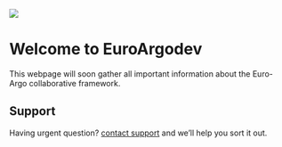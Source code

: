 ![](img/logo/logo_euroargo_square)
# Welcome to EuroArgodev

This webpage will soon gather all important information about the Euro-Argo collaborative framework.

## Support

Having urgent question? [contact support](mailto:euroargo@ifremer.fr?subject=euroargodev) and we’ll help you sort it out.
